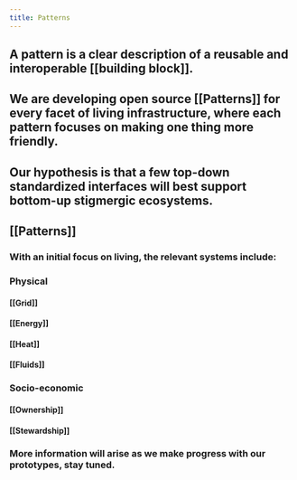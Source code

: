 ```yaml
---
title: Patterns
---
```


## A pattern is a clear description of a reusable and interoperable [[building block]].

## We are developing open source [[Patterns]] for every facet of living infrastructure, where each pattern focuses on making one thing more friendly.

## Our hypothesis is that a few top-down standardized interfaces will best support bottom-up stigmergic ecosystems.

## [[Patterns]]
### With an initial focus on living, the relevant systems include:

### Physical
#### [[Grid]]

#### [[Energy]]

#### [[Heat]]

#### [[Fluids]]

### Socio-economic
#### [[Ownership]]

#### [[Stewardship]]

### More information will arise as we make progress with our prototypes, stay tuned.

## 
